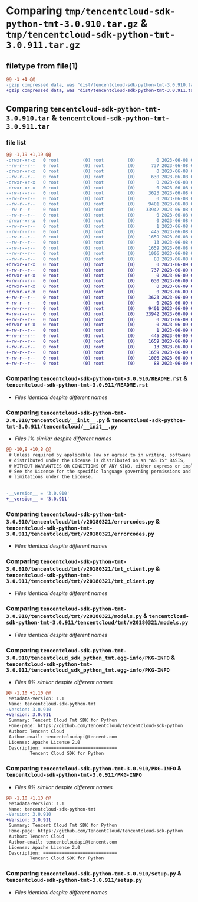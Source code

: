 # Comparing `tmp/tencentcloud-sdk-python-tmt-3.0.910.tar.gz` & `tmp/tencentcloud-sdk-python-tmt-3.0.911.tar.gz`

## filetype from file(1)

```diff
@@ -1 +1 @@
-gzip compressed data, was "dist/tencentcloud-sdk-python-tmt-3.0.910.tar", last modified: Thu Jun  8 09:23:38 2023, max compression
+gzip compressed data, was "dist/tencentcloud-sdk-python-tmt-3.0.911.tar", last modified: Fri Jun  9 02:30:09 2023, max compression
```

## Comparing `tencentcloud-sdk-python-tmt-3.0.910.tar` & `tencentcloud-sdk-python-tmt-3.0.911.tar`

### file list

```diff
@@ -1,19 +1,19 @@
-drwxr-xr-x   0 root         (0) root         (0)        0 2023-06-08 09:23:38.000000 tencentcloud-sdk-python-tmt-3.0.910/
--rw-r--r--   0 root         (0) root         (0)      737 2023-06-08 09:23:38.000000 tencentcloud-sdk-python-tmt-3.0.910/README.rst
-drwxr-xr-x   0 root         (0) root         (0)        0 2023-06-08 09:23:38.000000 tencentcloud-sdk-python-tmt-3.0.910/tencentcloud/
--rw-r--r--   0 root         (0) root         (0)      630 2023-06-08 09:23:38.000000 tencentcloud-sdk-python-tmt-3.0.910/tencentcloud/__init__.py
-drwxr-xr-x   0 root         (0) root         (0)        0 2023-06-08 09:23:38.000000 tencentcloud-sdk-python-tmt-3.0.910/tencentcloud/tmt/
-drwxr-xr-x   0 root         (0) root         (0)        0 2023-06-08 09:23:38.000000 tencentcloud-sdk-python-tmt-3.0.910/tencentcloud/tmt/v20180321/
--rw-r--r--   0 root         (0) root         (0)     3623 2023-06-08 09:23:38.000000 tencentcloud-sdk-python-tmt-3.0.910/tencentcloud/tmt/v20180321/errorcodes.py
--rw-r--r--   0 root         (0) root         (0)        0 2023-06-08 09:23:38.000000 tencentcloud-sdk-python-tmt-3.0.910/tencentcloud/tmt/v20180321/__init__.py
--rw-r--r--   0 root         (0) root         (0)     9401 2023-06-08 09:23:38.000000 tencentcloud-sdk-python-tmt-3.0.910/tencentcloud/tmt/v20180321/tmt_client.py
--rw-r--r--   0 root         (0) root         (0)    33942 2023-06-08 09:23:38.000000 tencentcloud-sdk-python-tmt-3.0.910/tencentcloud/tmt/v20180321/models.py
--rw-r--r--   0 root         (0) root         (0)        0 2023-06-08 09:23:38.000000 tencentcloud-sdk-python-tmt-3.0.910/tencentcloud/tmt/__init__.py
-drwxr-xr-x   0 root         (0) root         (0)        0 2023-06-08 09:23:38.000000 tencentcloud-sdk-python-tmt-3.0.910/tencentcloud_sdk_python_tmt.egg-info/
--rw-r--r--   0 root         (0) root         (0)        1 2023-06-08 09:23:38.000000 tencentcloud-sdk-python-tmt-3.0.910/tencentcloud_sdk_python_tmt.egg-info/dependency_links.txt
--rw-r--r--   0 root         (0) root         (0)      445 2023-06-08 09:23:38.000000 tencentcloud-sdk-python-tmt-3.0.910/tencentcloud_sdk_python_tmt.egg-info/SOURCES.txt
--rw-r--r--   0 root         (0) root         (0)     1659 2023-06-08 09:23:38.000000 tencentcloud-sdk-python-tmt-3.0.910/tencentcloud_sdk_python_tmt.egg-info/PKG-INFO
--rw-r--r--   0 root         (0) root         (0)       13 2023-06-08 09:23:38.000000 tencentcloud-sdk-python-tmt-3.0.910/tencentcloud_sdk_python_tmt.egg-info/top_level.txt
--rw-r--r--   0 root         (0) root         (0)     1659 2023-06-08 09:23:38.000000 tencentcloud-sdk-python-tmt-3.0.910/PKG-INFO
--rw-r--r--   0 root         (0) root         (0)     1006 2023-06-08 09:23:38.000000 tencentcloud-sdk-python-tmt-3.0.910/setup.py
--rw-r--r--   0 root         (0) root         (0)       88 2023-06-08 09:23:38.000000 tencentcloud-sdk-python-tmt-3.0.910/setup.cfg
+drwxr-xr-x   0 root         (0) root         (0)        0 2023-06-09 02:30:09.000000 tencentcloud-sdk-python-tmt-3.0.911/
+-rw-r--r--   0 root         (0) root         (0)      737 2023-06-09 02:30:09.000000 tencentcloud-sdk-python-tmt-3.0.911/README.rst
+drwxr-xr-x   0 root         (0) root         (0)        0 2023-06-09 02:30:09.000000 tencentcloud-sdk-python-tmt-3.0.911/tencentcloud/
+-rw-r--r--   0 root         (0) root         (0)      630 2023-06-09 02:30:09.000000 tencentcloud-sdk-python-tmt-3.0.911/tencentcloud/__init__.py
+drwxr-xr-x   0 root         (0) root         (0)        0 2023-06-09 02:30:09.000000 tencentcloud-sdk-python-tmt-3.0.911/tencentcloud/tmt/
+drwxr-xr-x   0 root         (0) root         (0)        0 2023-06-09 02:30:09.000000 tencentcloud-sdk-python-tmt-3.0.911/tencentcloud/tmt/v20180321/
+-rw-r--r--   0 root         (0) root         (0)     3623 2023-06-09 02:30:09.000000 tencentcloud-sdk-python-tmt-3.0.911/tencentcloud/tmt/v20180321/errorcodes.py
+-rw-r--r--   0 root         (0) root         (0)        0 2023-06-09 02:30:09.000000 tencentcloud-sdk-python-tmt-3.0.911/tencentcloud/tmt/v20180321/__init__.py
+-rw-r--r--   0 root         (0) root         (0)     9401 2023-06-09 02:30:09.000000 tencentcloud-sdk-python-tmt-3.0.911/tencentcloud/tmt/v20180321/tmt_client.py
+-rw-r--r--   0 root         (0) root         (0)    33942 2023-06-09 02:30:09.000000 tencentcloud-sdk-python-tmt-3.0.911/tencentcloud/tmt/v20180321/models.py
+-rw-r--r--   0 root         (0) root         (0)        0 2023-06-09 02:30:09.000000 tencentcloud-sdk-python-tmt-3.0.911/tencentcloud/tmt/__init__.py
+drwxr-xr-x   0 root         (0) root         (0)        0 2023-06-09 02:30:09.000000 tencentcloud-sdk-python-tmt-3.0.911/tencentcloud_sdk_python_tmt.egg-info/
+-rw-r--r--   0 root         (0) root         (0)        1 2023-06-09 02:30:09.000000 tencentcloud-sdk-python-tmt-3.0.911/tencentcloud_sdk_python_tmt.egg-info/dependency_links.txt
+-rw-r--r--   0 root         (0) root         (0)      445 2023-06-09 02:30:09.000000 tencentcloud-sdk-python-tmt-3.0.911/tencentcloud_sdk_python_tmt.egg-info/SOURCES.txt
+-rw-r--r--   0 root         (0) root         (0)     1659 2023-06-09 02:30:09.000000 tencentcloud-sdk-python-tmt-3.0.911/tencentcloud_sdk_python_tmt.egg-info/PKG-INFO
+-rw-r--r--   0 root         (0) root         (0)       13 2023-06-09 02:30:09.000000 tencentcloud-sdk-python-tmt-3.0.911/tencentcloud_sdk_python_tmt.egg-info/top_level.txt
+-rw-r--r--   0 root         (0) root         (0)     1659 2023-06-09 02:30:09.000000 tencentcloud-sdk-python-tmt-3.0.911/PKG-INFO
+-rw-r--r--   0 root         (0) root         (0)     1006 2023-06-09 02:30:09.000000 tencentcloud-sdk-python-tmt-3.0.911/setup.py
+-rw-r--r--   0 root         (0) root         (0)       88 2023-06-09 02:30:09.000000 tencentcloud-sdk-python-tmt-3.0.911/setup.cfg
```

### Comparing `tencentcloud-sdk-python-tmt-3.0.910/README.rst` & `tencentcloud-sdk-python-tmt-3.0.911/README.rst`

 * *Files identical despite different names*

### Comparing `tencentcloud-sdk-python-tmt-3.0.910/tencentcloud/__init__.py` & `tencentcloud-sdk-python-tmt-3.0.911/tencentcloud/__init__.py`

 * *Files 1% similar despite different names*

```diff
@@ -10,8 +10,8 @@
 # Unless required by applicable law or agreed to in writing, software
 # distributed under the License is distributed on an "AS IS" BASIS,
 # WITHOUT WARRANTIES OR CONDITIONS OF ANY KIND, either express or implied.
 # See the License for the specific language governing permissions and
 # limitations under the License.
 
 
-__version__ = '3.0.910'
+__version__ = '3.0.911'
```

### Comparing `tencentcloud-sdk-python-tmt-3.0.910/tencentcloud/tmt/v20180321/errorcodes.py` & `tencentcloud-sdk-python-tmt-3.0.911/tencentcloud/tmt/v20180321/errorcodes.py`

 * *Files identical despite different names*

### Comparing `tencentcloud-sdk-python-tmt-3.0.910/tencentcloud/tmt/v20180321/tmt_client.py` & `tencentcloud-sdk-python-tmt-3.0.911/tencentcloud/tmt/v20180321/tmt_client.py`

 * *Files identical despite different names*

### Comparing `tencentcloud-sdk-python-tmt-3.0.910/tencentcloud/tmt/v20180321/models.py` & `tencentcloud-sdk-python-tmt-3.0.911/tencentcloud/tmt/v20180321/models.py`

 * *Files identical despite different names*

### Comparing `tencentcloud-sdk-python-tmt-3.0.910/tencentcloud_sdk_python_tmt.egg-info/PKG-INFO` & `tencentcloud-sdk-python-tmt-3.0.911/tencentcloud_sdk_python_tmt.egg-info/PKG-INFO`

 * *Files 8% similar despite different names*

```diff
@@ -1,10 +1,10 @@
 Metadata-Version: 1.1
 Name: tencentcloud-sdk-python-tmt
-Version: 3.0.910
+Version: 3.0.911
 Summary: Tencent Cloud Tmt SDK for Python
 Home-page: https://github.com/TencentCloud/tencentcloud-sdk-python
 Author: Tencent Cloud
 Author-email: tencentcloudapi@tencent.com
 License: Apache License 2.0
 Description: ============================
         Tencent Cloud SDK for Python
```

### Comparing `tencentcloud-sdk-python-tmt-3.0.910/PKG-INFO` & `tencentcloud-sdk-python-tmt-3.0.911/PKG-INFO`

 * *Files 8% similar despite different names*

```diff
@@ -1,10 +1,10 @@
 Metadata-Version: 1.1
 Name: tencentcloud-sdk-python-tmt
-Version: 3.0.910
+Version: 3.0.911
 Summary: Tencent Cloud Tmt SDK for Python
 Home-page: https://github.com/TencentCloud/tencentcloud-sdk-python
 Author: Tencent Cloud
 Author-email: tencentcloudapi@tencent.com
 License: Apache License 2.0
 Description: ============================
         Tencent Cloud SDK for Python
```

### Comparing `tencentcloud-sdk-python-tmt-3.0.910/setup.py` & `tencentcloud-sdk-python-tmt-3.0.911/setup.py`

 * *Files identical despite different names*

